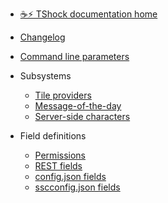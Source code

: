 * [☕️⚡️ TShock documentation home](/)
* [Changelog](/changelog.md)
* [Command line parameters](/command-line-parameters.md)

* Subsystems
  * [Tile providers](/tile-providers.md)
  * [Message-of-the-day](/motd.md)
  * [Server-side characters](/ssc.md)

* Field definitions
  * [Permissions](/permission-descriptions.md)
  * [REST fields](/rest-fields.md)
  * [config.json fields](/config-file-descriptions.md)
  * [sscconfig.json fields](/ssc-config.md)
